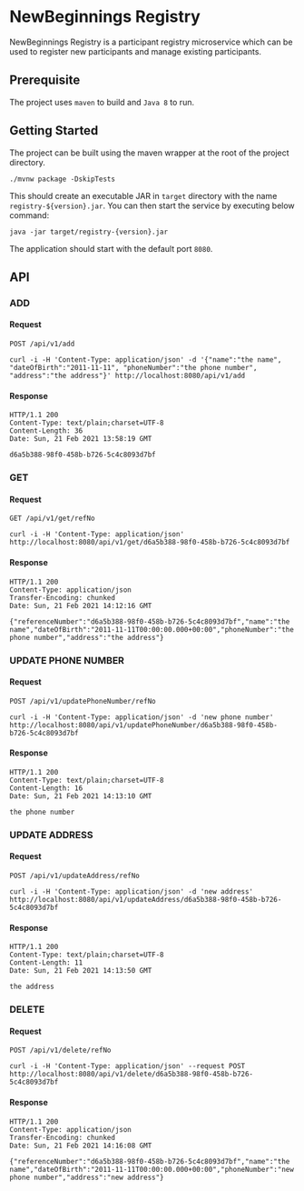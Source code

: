 # NewBeginnings Registry

NewBeginnings Registry is a participant registry microservice which can
be used to register new participants and manage existing participants.

## Prerequisite

The project uses `maven` to build and `Java 8` to run.

## Getting Started

The project can be built using the maven wrapper at the root of the
project directory.

```shell script
./mvnw package -DskipTests
```

This should create an executable JAR in `target` directory with the
name `registry-${version}.jar`. You can then start the service by
executing below command:

```shell script
java -jar target/registry-{version}.jar
```

The application should start with the default port `8080`.

## API

### ADD

#### Request

`POST /api/v1/add`

`curl -i -H 'Content-Type: application/json' -d '{"name":"the name", "dateOfBirth":"2011-11-11", "phoneNumber":"the phone number", "address":"the address"}' http://localhost:8080/api/v1/add`

#### Response

```
HTTP/1.1 200 
Content-Type: text/plain;charset=UTF-8
Content-Length: 36
Date: Sun, 21 Feb 2021 13:58:19 GMT

d6a5b388-98f0-458b-b726-5c4c8093d7bf
```

### GET

#### Request

`GET /api/v1/get/refNo`

`curl -i -H 'Content-Type: application/json' http://localhost:8080/api/v1/get/d6a5b388-98f0-458b-b726-5c4c8093d7bf`

#### Response

```
HTTP/1.1 200 
Content-Type: application/json
Transfer-Encoding: chunked
Date: Sun, 21 Feb 2021 14:12:16 GMT

{"referenceNumber":"d6a5b388-98f0-458b-b726-5c4c8093d7bf","name":"the name","dateOfBirth":"2011-11-11T00:00:00.000+00:00","phoneNumber":"the phone number","address":"the address"}
```

### UPDATE PHONE NUMBER

#### Request

`POST /api/v1/updatePhoneNumber/refNo`

`curl -i -H 'Content-Type: application/json' -d 'new phone number' http://localhost:8080/api/v1/updatePhoneNumber/d6a5b388-98f0-458b-b726-5c4c8093d7bf`

#### Response

```
HTTP/1.1 200 
Content-Type: text/plain;charset=UTF-8
Content-Length: 16
Date: Sun, 21 Feb 2021 14:13:10 GMT

the phone number
```

### UPDATE ADDRESS

#### Request

`POST /api/v1/updateAddress/refNo`

`curl -i -H 'Content-Type: application/json' -d 'new address' http://localhost:8080/api/v1/updateAddress/d6a5b388-98f0-458b-b726-5c4c8093d7bf`

#### Response

```
HTTP/1.1 200 
Content-Type: text/plain;charset=UTF-8
Content-Length: 11
Date: Sun, 21 Feb 2021 14:13:50 GMT

the address
```

### DELETE

#### Request

`POST /api/v1/delete/refNo`

`curl -i -H 'Content-Type: application/json' --request POST http://localhost:8080/api/v1/delete/d6a5b388-98f0-458b-b726-5c4c8093d7bf`

#### Response

```
HTTP/1.1 200 
Content-Type: application/json
Transfer-Encoding: chunked
Date: Sun, 21 Feb 2021 14:16:08 GMT

{"referenceNumber":"d6a5b388-98f0-458b-b726-5c4c8093d7bf","name":"the name","dateOfBirth":"2011-11-11T00:00:00.000+00:00","phoneNumber":"new phone number","address":"new address"}
```
